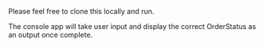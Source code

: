Please feel free to clone this locally and run.

The console app will take user input and display the correct OrderStatus as an output once complete.
